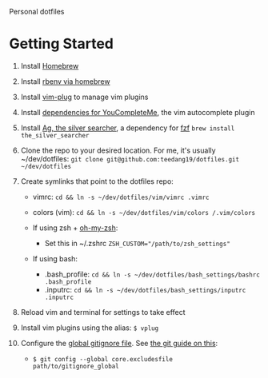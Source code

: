 Personal dotfiles

# Getting Started

1. Install [Homebrew](https://brew.sh/)

1. Install [rbenv via homebrew](https://github.com/rbenv/rbenv#homebrew-on-macos)

1. Install [vim-plug](https://github.com/junegunn/vim-plug#vim) to manage vim plugins

1. Install [dependencies for YouCompleteMe](https://github.com/ycm-core/YouCompleteMe#installation), the vim autocomplete plugin

1. Install [Ag, the silver searcher](https://github.com/ggreer/the_silver_searcher), a dependency for [fzf](https://github.com/junegunn/fzf)
   `brew install the_silver_searcher`

1. Clone the repo to your desired location. For me, it's usually ~/dev/dotfiles:
   `git clone git@github.com:teedang19/dotfiles.git ~/dev/dotfiles`

1. Create symlinks that point to the dotfiles repo:

   - vimrc: `cd && ln -s ~/dev/dotfiles/vim/vimrc .vimrc`
   - colors (vim): `cd && ln -s ~/dev/dotfiles/vim/colors /.vim/colors`

   - If using zsh + [oh-my-zsh](https://ohmyz.sh/):

     - Set this in ~/.zshrc `ZSH_CUSTOM="/path/to/zsh_settings"`

   - If using bash:
     - .bash_profile: `cd && ln -s ~/dev/dotfiles/bash_settings/bashrc .bash_profile`
     - .inputrc: `cd && ln -s ~/dev/dotfiles/bash_settings/inputrc .inputrc`

1. Reload vim and terminal for settings to take effect

1. Install vim plugins using the alias: `$ vplug`

1. Configure the [global gitignore file](https://github.com/teedang19/dotfiles/blob/master/git/gitignore_global). See [the git guide on this](https://help.github.com/en/articles/ignoring-files#create-a-global-gitignore):
   - `$ git config --global core.excludesfile path/to/gitignore_global`
